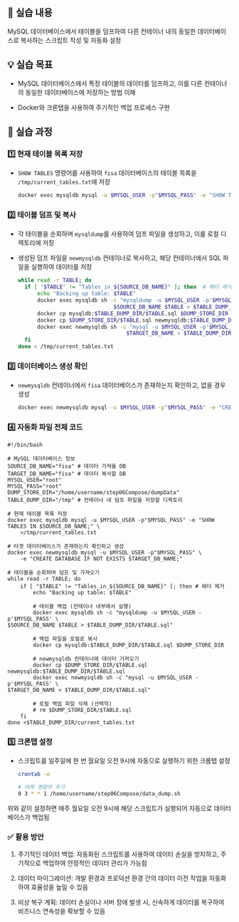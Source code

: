 ## 📌 실습 내용

MySQL 데이터베이스에서 테이블을 덤프하여 다른 컨테이너 내의 동일한 데이터베이스로 복사하는 스크립트 작성 및 자동화 설정

## 💡 실습 목표

- MySQL 데이터베이스에서 특정 테이블의 데이터를 덤프하고, 이를 다른 컨테이너의 동일한 데이터베이스에 저장하는 방법 이해
  
- Docker와 크론탭을 사용하여 주기적인 백업 프로세스 구현

## 🧾 실습 과정

### 1️⃣ 현재 테이블 목록 저장

- `SHOW TABLES` 명령어를 사용하여 `fisa` 데이터베이스의 테이블 목록을 `/tmp/current_tables.txt`에 저장

  ```bash
  docker exec mysqldb mysql -u $MYSQL_USER -p"$MYSQL_PASS" -e "SHOW TABLES IN $SOURCE_DB_NAME;" > /tmp/current_tables.txt
  ```

### 2️⃣ 테이블 덤프 및 복사

- 각 테이블을 순회하며 `mysqldump`를 사용하여 덤프 파일을 생성하고, 이를 로컬 디렉토리에 저장
  
- 생성된 덤프 파일을 `newmysqldb` 컨테이너로 복사하고, 해당 컨테이너에서 SQL 파일을 실행하여 데이터를 저장

  ```bash
  while read -r TABLE; do
    if [ "$TABLE" != "Tables_in_${SOURCE_DB_NAME}" ]; then  # 헤더 제거
        echo "Backing up table: $TABLE"
        docker exec mysqldb sh -c "mysqldump -u $MYSQL_USER -p'$MYSQL_PASS'\
                                $SOURCE_DB_NAME $TABLE > $TABLE_DUMP_DIR/$TABLE.sql"
        docker cp mysqldb:$TABLE_DUMP_DIR/$TABLE.sql $DUMP_STORE_DIR
        docker cp $DUMP_STORE_DIR/$TABLE.sql newmysqldb:$TABLE_DUMP_DIR/$TABLE.sql
        docker exec newmysqldb sh -c "mysql -u $MYSQL_USER -p'$MYSQL_PASS'\
                                    $TARGET_DB_NAME < $TABLE_DUMP_DIR/$TABLE.sql"
    fi
  done < /tmp/current_tables.txt
  ```

### 3️⃣ 데이터베이스 생성 확인

- `newmysqldb` 컨테이너에서 `fisa` 데이터베이스가 존재하는지 확인하고, 없을 경우 생성

  ```bash
  docker exec newmysqldb mysql -u $MYSQL_USER -p"$MYSQL_PASS" -e "CREATE DATABASE IF NOT EXISTS $TARGET_DB_NAME;"
  ```

### 4️⃣ 자동화 파일 전체 코드

  ```shell
  #!/bin/bash
  
  # MySQL 데이터베이스 정보
  SOURCE_DB_NAME="fisa" # 데이터 가져올 DB
  TARGET_DB_NAME="fisa" # 데이터 복사할 DB
  MYSQL_USER="root"
  MYSQL_PASS="root"
  DUMP_STORE_DIR="/home/username/step06Compose/dumpData"
  TABLE_DUMP_DIR="/tmp" # 컨테이너 내 덤프 파일을 저장할 디렉토리
  
  # 현재 테이블 목록 저장
  docker exec mysqldb mysql -u $MYSQL_USER -p"$MYSQL_PASS" -e "SHOW TABLES IN $SOURCE_DB_NAME;" \
      >/tmp/current_tables.txt
  
  # 타겟 데이터베이스가 존재하는지 확인하고 생성
  docker exec newmysqldb mysql -u $MYSQL_USER -p"$MYSQL_PASS" \
      -e "CREATE DATABASE IF NOT EXISTS $TARGET_DB_NAME;"
  
  # 테이블을 순회하며 덤프 및 가져오기
  while read -r TABLE; do
      if [ "$TABLE" != "Tables_in_${SOURCE_DB_NAME}" ]; then # 헤더 제거
          echo "Backing up table: $TABLE"
  
          # 테이블 백업 (컨테이너 내부에서 실행)
          docker exec mysqldb sh -c "mysqldump -u $MYSQL_USER -p'$MYSQL_PASS' \
  $SOURCE_DB_NAME $TABLE > $TABLE_DUMP_DIR/$TABLE.sql"
  
          # 백업 파일을 로컬로 복사
          docker cp mysqldb:$TABLE_DUMP_DIR/$TABLE.sql $DUMP_STORE_DIR
  
          # newmysqldb 컨테이너에 데이터 가져오기
          docker cp $DUMP_STORE_DIR/$TABLE.sql newmysqldb:$TABLE_DUMP_DIR/$TABLE.sql
          docker exec newmysqldb sh -c "mysql -u $MYSQL_USER -p'$MYSQL_PASS' \
  $TARGET_DB_NAME < $TABLE_DUMP_DIR/$TABLE.sql"
  
          # 로컬 백업 파일 삭제 (선택적)
          # rm $DUMP_STORE_DIR/$TABLE.sql
      fi
  done <$TABLE_DUMP_DIR/current_tables.txt
  ```

### 5️⃣ 크론탭 설정

- 스크립트를 일주일에 한 번 월요일 오전 9시에 자동으로 실행하기 위한 크롭탭 설정

  ```bash
  crontab -e

  # 아래 명령어 추가
  0 3 * * 1 /home/username/step06Compose/data_dump.sh
  ```

위와 같이 설정하면 매주 월요일 오전 9시에 해당 스크립트가 실행되어 자동으로 데이터베이스가 백업됨

### ✅ 활용 방안

1. 주기적인 데이터 백업: 자동화된 스크립트를 사용하여 데이터 손실을 방지하고, 주기적으로 백업하여 안정적인 데이터 관리가 가능힘

2. 데이터 마이그레이션: 개발 환경과 프로덕션 환경 간의 데이터 이전 작업을 자동화하여 효율성을 높일 수 있음

3. 비상 복구 계획: 데이터 손실이나 서버 장애 발생 시, 신속하게 데이터를 복구하여 비즈니스 연속성을 확보할 수 있음
